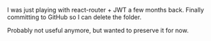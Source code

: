 I was just playing with react-router + JWT a few months back. Finally committing to GitHub so I can delete the folder.

Probably not useful anymore, but wanted to preserve it for now.
